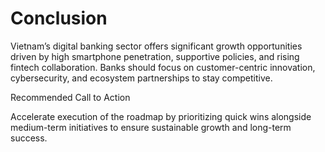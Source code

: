 # Conclusion

Vietnam’s digital banking sector offers significant growth opportunities driven by high smartphone penetration, supportive policies, and rising fintech collaboration. Banks should focus on customer-centric innovation, cybersecurity, and ecosystem partnerships to stay competitive.

Recommended Call to Action

Accelerate execution of the roadmap by prioritizing quick wins alongside medium-term initiatives to ensure sustainable growth and long-term success.